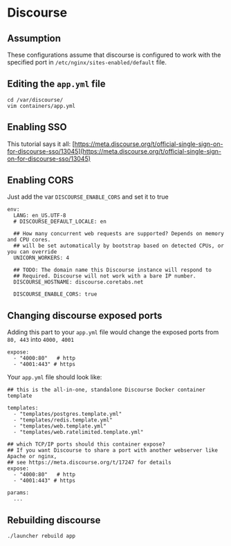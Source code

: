 # Discourse

## Assumption

These configurations assume that discourse is configured to work with the specified port in `/etc/nginx/sites-enabled/default` file.

##  Editing the `app.yml` file

```text
cd /var/discourse/
vim containers/app.yml
```

##  Enabling SSO

This tutorial says it all: [https://meta.discourse.org/t/official-single-sign-on-for-discourse-sso/13045](https://meta.discourse.org/t/official-single-sign-on-for-discourse-sso/13045)

##  Enabling CORS

Just add the var `DISCOURSE_ENABLE_CORS` and set it to true

```text
env:
  LANG: en_US.UTF-8
  # DISCOURSE_DEFAULT_LOCALE: en

  ## How many concurrent web requests are supported? Depends on memory and CPU cores.
  ## will be set automatically by bootstrap based on detected CPUs, or you can override
  UNICORN_WORKERS: 4

  ## TODO: The domain name this Discourse instance will respond to
  ## Required. Discourse will not work with a bare IP number.
  DISCOURSE_HOSTNAME: discourse.coretabs.net

  DISCOURSE_ENABLE_CORS: true
```

##  Changing discourse exposed ports

Adding this part to your `app.yml` file would change the exposed ports from `80, 443` into `4000, 4001`

```text
expose:
  - "4000:80"   # http
  - "4001:443" # https
```

Your `app.yml` file should look like:

```text
## this is the all-in-one, standalone Discourse Docker container template

templates:
  - "templates/postgres.template.yml"
  - "templates/redis.template.yml"
  - "templates/web.template.yml"
  - "templates/web.ratelimited.template.yml"

## which TCP/IP ports should this container expose?
## If you want Discourse to share a port with another webserver like Apache or nginx,
## see https://meta.discourse.org/t/17247 for details
expose:
  - "4000:80"   # http
  - "4001:443" # https

params:
  ...
```

##  Rebuilding discourse

```text
./launcher rebuild app
```

